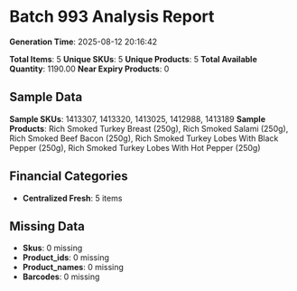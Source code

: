 # Batch 993 Analysis Report

**Generation Time**: 2025-08-12 20:16:42

**Total Items**: 5
**Unique SKUs**: 5
**Unique Products**: 5
**Total Available Quantity**: 1190.00
**Near Expiry Products**: 0

## Sample Data
**Sample SKUs**: 1413307, 1413320, 1413025, 1412988, 1413189
**Sample Products**: Rich Smoked Turkey Breast (250g), Rich Smoked Salami (250g), Rich Smoked Beef Bacon (250g), Rich Smoked Turkey Lobes With Black Pepper (250g), Rich Smoked Turkey Lobes With Hot Pepper (250g)

## Financial Categories
- **Centralized Fresh**: 5 items

## Missing Data
- **Skus**: 0 missing
- **Product_ids**: 0 missing
- **Product_names**: 0 missing
- **Barcodes**: 0 missing
